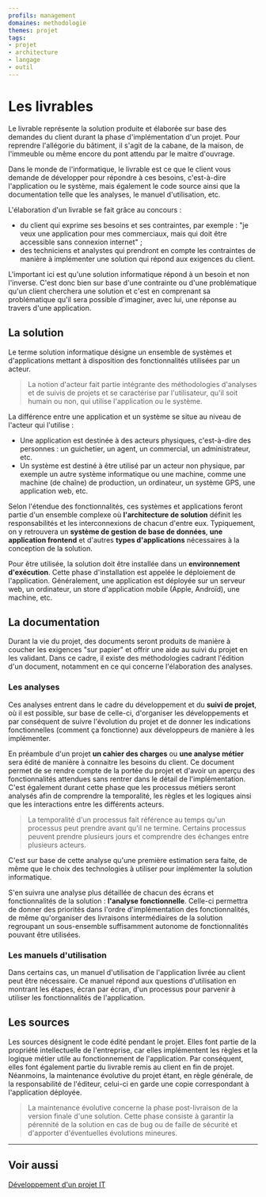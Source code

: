 ```yaml
---
profils: management
domaines: methodologie
themes: projet
tags:
- projet
- architecture
- langage
- outil
---
```


# Les livrables

Le livrable représente la solution produite et élaborée sur base des demandes du client durant la phase d'implémentation d'un projet. Pour reprendre l'allégorie du bâtiment, il s'agit de la cabane, de la maison, de l'immeuble ou même encore du pont attendu par le maitre d'ouvrage.

Dans le monde de l'informatique, le livrable est ce que le client vous demande de développer pour répondre à ces besoins, c'est-à-dire l'application ou le système, mais également le code source ainsi que la documentation telle que les analyses, le manuel d'utilisation, etc.

L'élaboration d'un livrable se fait grâce au concours :

- du client qui exprime ses besoins et ses contraintes, par exemple : "je veux une application pour mes commerciaux, mais qui doit être accessible sans connexion internet" ;   
- des techniciens et analystes qui prendront en compte les contraintes de manière à implémenter une solution qui répond aux exigences du client.

L'important ici est qu'une solution informatique répond à un besoin et non l'inverse. C'est donc bien sur base d'une contrainte ou d'une problématique qu'un client cherchera une solution et c'est en comprenant sa problématique qu'il sera possible d'imaginer, avec lui, une réponse au travers d'une application.

## La solution

Le terme solution informatique désigne un ensemble de systèmes et d'applications mettant à disposition des fonctionnalités utilisées par un acteur.

> La notion d'acteur fait partie intégrante des méthodologies d'analyses et de suivis de projets et se caractérise par l'utilisateur, qu'il soit humain ou non, qui utilise l'application ou le système.

La différence entre une application et un système se situe au niveau de l'acteur qui l'utilise :

- Une application est destinée à des acteurs physiques, c'est-à-dire des personnes : un guichetier, un agent, un commercial, un administrateur, etc.   
- Un système est destiné à être utilisé par un acteur non physique, par exemple un autre système informatique ou une machine, comme une machine (de chaîne) de production, un ordinateur, un système GPS, une application web, etc.

Selon l'étendue des fonctionnalités, ces systèmes et applications feront partie d'un ensemble complexe où **l'architecture de solution** définit les responsabilités et les interconnexions de chacun d'entre eux. Typiquement, on y retrouvera un **système de gestion de base de données**, **une application frontend** et d'autres **types d'applications** nécessaires à la conception de la solution.

Pour être utilisée, la solution doit être installée dans un **environnement d'exécution**. Cette phase d'installation est appelée le déploiement de l'application. Généralement, une application est déployée sur un serveur web, un ordinateur, un store d'application mobile (Apple, Androïd), une machine, etc.

## La documentation

Durant la vie du projet, des documents seront produits de manière à coucher les exigences "sur papier" et offrir une aide au suivi du projet en les validant. Dans ce cadre, il existe des méthodologies cadrant l'édition d'un document, notamment en ce qui concerne l'élaboration des analyses.

### Les analyses

Ces analyses entrent dans le cadre du développement et du **suivi de projet**, où il est possible, sur base de celle-ci, d'organiser les développements et par conséquent de suivre l'évolution du projet et de donner les indications fonctionnelles (comment ça fonctionne) aux développeurs de manière à les implémenter.

En préambule d'un projet **un cahier des charges** ou **une analyse métier** sera édité de manière à connaitre les besoins du client. Ce document permet de se rendre compte de la portée du projet et d'avoir un aperçu des fonctionnalités attendues sans rentrer dans le détail de l'implémentation. C'est également durant cette phase que les processus métiers seront analysés afin de comprendre la temporalité, les règles et les logiques ainsi que les interactions entre les différents acteurs.

>La temporalité d'un processus fait référence au temps qu'un processus peut prendre avant qu'il ne termine. Certains processus peuvent prendre plusieurs jours et comprendre des échanges entre plusieurs acteurs.

C'est sur base de cette analyse qu'une première estimation sera faite, de même que le choix des technologies à utiliser pour implémenter la solution informatique.

S'en suivra une analyse plus détaillée de chacun des écrans et fonctionnalités de la solution : **l'analyse fonctionnelle**. Celle-ci permettra de donner des priorités dans l'ordre d'implémentation des fonctionnalités, de même qu'organiser des livraisons intermédiaires de la solution regroupant un sous-ensemble suffisamment autonome de fonctionnalités pouvant être utilisées.

### Les manuels d'utilisation

Dans certains cas, un manuel d'utilisation de l'application livrée au client peut être nécessaire. Ce manuel répond aux questions d'utilisation en montrant les étapes, écran par écran, d'un processus pour parvenir à utiliser les fonctionnalités de l'application.

## Les sources

Les sources désignent le code édité pendant le projet. Elles font partie de la propriété intellectuelle de l'entreprise, car elles implémentent les règles et la logique métier utile au fonctionnement de l'application. Par conséquent, elles font également partie du livrable remis au client en fin de projet. Néanmoins, la maintenance évolutive du projet étant, en règle générale, de la responsabilité de l'éditeur, celui-ci en garde une copie correspondant à l'application déployée.

>La maintenance évolutive concerne la phase post-livraison de la version finale d'une solution. Cette phase consiste à garantir la pérennité de la solution en cas de bug ou de faille de sécurité et d'apporter d'éventuelles évolutions mineures.

---

## Voir aussi
[Développement d'un projet IT](../developpement-dun-projet-it.md)
